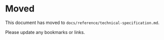 # Moved

This document has moved to `docs/reference/technical-specification.md`.

Please update any bookmarks or links.